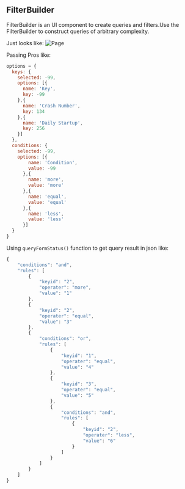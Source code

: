## FilterBuilder
FilterBuilder is an UI component to create queries and filters.Use the FilterBuilder to construct queries of arbitrary complexity.

Just looks like:
![Page](https://github.com/akumatus/FilterBuilder/blob/master/filter.png)

Passing Pros like:
```javascript
options = {
  keys: {
    selected: -99,
    options: [{
      name: 'Key',
      key: -99
    },{
      name: 'Crash Number',
      key: 134
    },{
      name: 'Daily Startup',
      key: 256
    }]
  },
  conditions: {
    selected: -99,
    options: [{
        name: 'Condition',
        value: -99
      },{
        name: 'more',
        value: 'more'
      },{
        name: 'equal',
        value: 'equal'
      },{
        name: 'less',
        value: 'less'
      }]
  }
}
```

Using `queryFormStatus()` function to get query result in json like:
```javascript
{
    "conditions": "and", 
    "rules": [
        {
            "keyid": "2", 
            "operater": "more", 
            "value": "1"
        }, 
        {
            "keyid": "2", 
            "operater": "equal", 
            "value": "3"
        }, 
        {
            "conditions": "or", 
            "rules": [
                {
                    "keyid": "1", 
                    "operater": "equal", 
                    "value": "4"
                }, 
                {
                    "keyid": "3", 
                    "operater": "equal", 
                    "value": "5"
                }, 
                {
                    "conditions": "and", 
                    "rules": [
                        {
                            "keyid": "2", 
                            "operater": "less", 
                            "value": "6"
                        }
                    ]
                }
            ]
        }
    ]
}
```